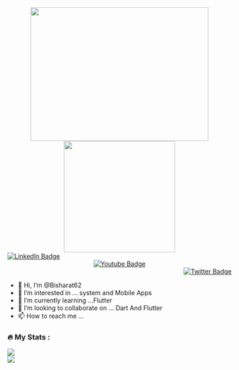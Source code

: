 <div id="header" align="center">
  <img src="https://media.giphy.com/media/E89xxATM4iZoPdr6Tb/giphy.gif"  width="400", height = "300"/>
  <img src="https://media.giphy.com/media/M9gbBd9nbDrOTu1Mqx/giphy.gif"width = "250"/>
</div>
<div id="badges" align="left">
  <a href="https://www.linkedin.com/in/bisharat-ali-782826210/">
    <img src="https://img.shields.io/badge/LinkedIn-blue?style=for-the-badge&logo=linkedin&logoColor=white" alt="LinkedIn Badge"/>
  </a>
</div>
<div id="badges" align="center">
  <a href="your-youtube-URL">
    <img src="https://img.shields.io/badge/YouTube-red?style=for-the-badge&logo=youtube&logoColor=white" alt="Youtube Badge"/>
  </a>

</div>
<div id="badges" align="right">  
  <a href="your-twitter-URL">
    <img src="https://img.shields.io/badge/Twitter-blue?style=for-the-badge&logo=twitter&logoColor=white" alt="Twitter Badge"/>
  </a>
</div>


- 👋 Hi, I’m @Bisharat62
- 👀 I’m interested in ... system and Mobile Apps 
- 🌱 I’m currently learning ...Flutter
- 💞️ I’m looking to collaborate on ... Dart And Flutter
- 📫 How to reach me ... 

<!---
Bisharat62/Bisharat62 is a ✨ special ✨ repository because its `README.md` (this file) appears on your GitHub profile.
You can click the Preview link to take a look at your changes.
--->


### :fire: My Stats :
<div>
<img src="https://github-readme-streak-stats.herokuapp.com/?user=Bisharat62"/>
</div>
<div>
  <img src = "![Top Langs](https://www.linkedin.com/in/bisharat-ali-%F0%9F%87%B5%F0%9F%87%B0-782826210/)"/>
</div>
